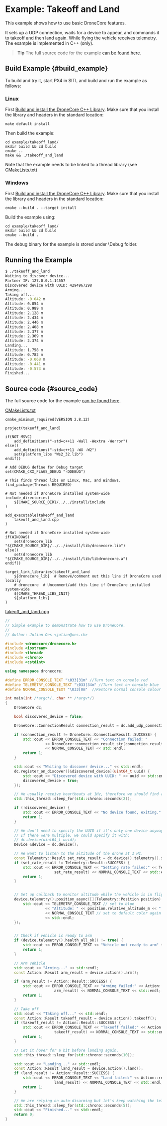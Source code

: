 # Example: Takeoff and Land

This example shows how to use basic DroneCore features. 

It sets up a UDP connection, waits for a device to appear, and commands it to takeoff and then land again. While flying the vehicle receives telemetry. The example is implemented in C++ (only).


<!-- [Gitbook-api-theme](https://github.com/GitbookIO/theme-api#gitbook-api-theme) shows how the methods work -->

> **Tip** The full source code for the example [can be found here](https://github.com/dronecore/DroneCore/tree/master/example/takeoff_land).

## Build Example {#build_example}

To build and try it, start PX4 in SITL and build and run the example as follows:

### Linux
First [Build and install the DroneCore C++ Library](../contributing/build.md).
Make sure that you install the library and headers in the standard location:

```
make default install
```

Then build the example:

```
cd example/takeoff_land/
mkdir build && cd build
cmake ..
make && ./takeoff_and_land
```

Note that the example needs to be linked to a thread library (see [CMakeLists.txt](https://github.com/dronecore/DroneCore/blob/master/example/takeoff_land/CMakeLists.txt))

### Windows

First [Build and install the DroneCore C++ Library](../contributing/build.md).
Make sure that you install the library and headers in the standard location:

```
cmake --build . --target install
```

Build the example using:
```
cd example/takeoff_land/
mkdir build && cd build
cmake --build .
```

The debug binary for the example is stored under \Debug folder.

## Running the Example



```bash
$ ./takeoff_and_land 
Waiting to discover device...
Partner IP: 127.0.0.1:14557
Discovered device with UUID: 4294967298
Arming...
Taking off...
Altitude: -0.042 m
Altitude: 0.054 m
Altitude: 0.989 m
Altitude: 2.128 m
Altitude: 2.434 m
Altitude: 2.446 m
Altitude: 2.408 m
Altitude: 2.377 m
Altitude: 2.369 m
Altitude: 2.374 m
Landing...
Altitude: 1.758 m
Altitude: 0.782 m
Altitude: -0.068 m
Altitude: -0.441 m
Altitude: -0.573 m
Finished...
```


## Source code {#source_code}

The full source code for the example [can be found here](https://github.com/dronecore/DroneCore/blob/master/example/).


[CMakeLists.txt](https://github.com/dronecore/DroneCore/blob/master/example/takeoff_land/CMakeLists.txt)

```make
cmake_minimum_required(VERSION 2.8.12)

project(takeoff_and_land)

if(NOT MSVC)
    add_definitions("-std=c++11 -Wall -Wextra -Werror")
else()
    add_definitions("-std=c++11 -WX -W2")
    set(platform_libs "Ws2_32.lib")
endif()

# Add DEBUG define for Debug target
set(CMAKE_CXX_FLAGS_DEBUG "-DDEBUG")

# This finds thread libs on Linux, Mac, and Windows.
find_package(Threads REQUIRED)

# Not needed if DroneCore installed system-wide
include_directories(
    ${CMAKE_SOURCE_DIR}/../../install/include
)

add_executable(takeoff_and_land
    takeoff_and_land.cpp
)

# Not needed if DroneCore installed system-wide
if(WINDOWS)
    set(dronecore_lib "${CMAKE_SOURCE_DIR}/../../install/lib/dronecore.lib")
else()
    set(dronecore_lib "${CMAKE_SOURCE_DIR}/../../install/lib/libdronecore.a")
endif()

target_link_libraries(takeoff_and_land
    ${dronecore_lib}  # Remove/comment out this line if DroneCore used locally
    # dronecore  # Uncomment/add this line if DroneCore installed system-wide
    ${CMAKE_THREAD_LIBS_INIT}
    ${platform_libs}
)
```

[takeoff_and_land.cpp](https://github.com/dronecore/DroneCore/blob/master/example/takeoff_land/takeoff_and_land.cpp)
```cpp
//
// Simple example to demonstrate how to use DroneCore.
//
// Author: Julian Oes <julian@oes.ch>

#include <dronecore/dronecore.h>
#include <iostream>
#include <thread>
#include <chrono>
#include <cstdint>

using namespace dronecore;

#define ERROR_CONSOLE_TEXT "\033[31m" //Turn text on console red
#define TELEMETRY_CONSOLE_TEXT "\033[34m" //Turn text on console blue
#define NORMAL_CONSOLE_TEXT "\033[0m"  //Restore normal console colour

int main(int /*argc*/, char ** /*argv*/)
{
    DroneCore dc;

    bool discovered_device = false;

    DroneCore::ConnectionResult connection_result = dc.add_udp_connection();

    if (connection_result != DroneCore::ConnectionResult::SUCCESS) {
        std::cout << ERROR_CONSOLE_TEXT << "Connection failed: "
                  << DroneCore::connection_result_str(connection_result)
                  << NORMAL_CONSOLE_TEXT << std::endl;
        return 1;
    }

    std::cout << "Waiting to discover device..." << std::endl;
    dc.register_on_discover([&discovered_device](uint64_t uuid) {
        std::cout << "Discovered device with UUID: " << uuid << std::endl;
        discovered_device = true;
    });

    // We usually receive heartbeats at 1Hz, therefore we should find a device after around 2 seconds.
    std::this_thread::sleep_for(std::chrono::seconds(2));

    if (!discovered_device) {
        std::cout << ERROR_CONSOLE_TEXT << "No device found, exiting." << NORMAL_CONSOLE_TEXT << std::endl;
        return 1;
    }

    // We don't need to specify the UUID if it's only one device anyway.
    // If there were multiple, we could specify it with:
    // dc.device(uint64_t uuid);
    Device &device = dc.device();

    // We want to listen to the altitude of the drone at 1 Hz.
    const Telemetry::Result set_rate_result = dc.device().telemetry().set_rate_position(1.0);
    if (set_rate_result != Telemetry::Result::SUCCESS) {
        std::cout << ERROR_CONSOLE_TEXT << "Setting rate failed:" << Telemetry::result_str(
                      set_rate_result) << NORMAL_CONSOLE_TEXT << std::endl;
        return 1;
    }


    // Set up callback to monitor altitude while the vehicle is in flight
    device.telemetry().position_async([](Telemetry::Position position) {
        std::cout << TELEMETRY_CONSOLE_TEXT // set to blue
                  << "Altitude: " << position.relative_altitude_m << " m"
                  << NORMAL_CONSOLE_TEXT // set to default color again
                  << std::endl;
    });


    // Check if vehicle is ready to arm
    if (device.telemetry().health_all_ok() != true) {
        std::cout << ERROR_CONSOLE_TEXT << "Vehicle not ready to arm" << NORMAL_CONSOLE_TEXT << std::endl;
        return 1;
    }

    // Arm vehicle
    std::cout << "Arming..." << std::endl;
    const Action::Result arm_result = device.action().arm();

    if (arm_result != Action::Result::SUCCESS) {
        std::cout << ERROR_CONSOLE_TEXT << "Arming failed:" << Action::result_str(
                      arm_result) << NORMAL_CONSOLE_TEXT << std::endl;
        return 1;
    }

    // Take off
    std::cout << "Taking off..." << std::endl;
    const Action::Result takeoff_result = device.action().takeoff();
    if (takeoff_result != Action::Result::SUCCESS) {
        std::cout << ERROR_CONSOLE_TEXT << "Takeoff failed:" << Action::result_str(
                      takeoff_result) << NORMAL_CONSOLE_TEXT << std::endl;
        return 1;
    }

    // Let it hover for a bit before landing again.
    std::this_thread::sleep_for(std::chrono::seconds(10));

    std::cout << "Landing..." << std::endl;
    const Action::Result land_result = device.action().land();
    if (land_result != Action::Result::SUCCESS) {
        std::cout << ERROR_CONSOLE_TEXT << "Land failed:" << Action::result_str(
                      land_result) << NORMAL_CONSOLE_TEXT << std::endl;
        return 1;
    }

    // We are relying on auto-disarming but let's keep watching the telemetry for a bit longer.
    std::this_thread::sleep_for(std::chrono::seconds(5));
    std::cout << "Finished..." << std::endl;
    return 0;
}
```
